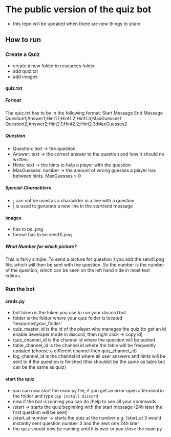 # The public version of the quiz bot
- this repo will be updated when there are new things to share

## How to run

### Create a Quiz

- create a new folder in resources folder
- add quiz.txt
- add images

#### quiz.txt

##### Format

The quiz.txt has to be in the following format:
Start Message
End Message
Question1;Answer1;Hint1.1;Hint1.2;Hint1.3;MaxGuesses1
Question2;Answer2;Hint2.1;Hint2.2;Hint2.3;MaxGuesses2

##### Question

- Question: text -> the question
- Answer: text -> the correct answer to the question and how it should ne written
- Hints: text -> the hints to help a player with the question
- MaxGuesses: number -> the amount of wrong guesses a player has between hints. MaxGuesses > 0

##### Special-Charackters

- ; can not be used as a charackter in a line with a question
- | is used to generate a new line in the start/end message

#### images

- has to be .png
- format has to be sendX.png

##### What Number for which picture?

This is fairly simple. To send a picture for question 1 you add the send1.png file, which will then be sent with the question.
So the number is the number of the question, which can be seen on the left hand side in most text editors.

### Run the bot

#### creds.py

- bot token is the token you use to run your discord bot
- folder is the folder where your quiz folder is located 'resources\\your_folder'
- quiz_master_id is the id of the player who manages the quiz (to get an id enable developer mode in discord, then right click -> copy id)
- quiz_channel_id is the channel id where the question will be posted
- table_channel_id is the channel id where the table will be frequently updated (choose a different channel then quiz_channel_id)
- log_channel_id is the channel id where all user answers and hints will be sent to if the question is finished (this shouldnt be the same as table but can be the same as quiz)


#### start the quiz

- you can now start the main.py file, if you get an error open a terminal in the folder and type `pip install discord`
- now if the bot is running you can do /help to see all your commands
- /start -> starts the quiz beginning with the start message (24h later the first question will be sent)
- /start_at number -> starts the quiz at the number e.g. /start_at 3 would instantly sent question number 3 and the next one 24h later
- the quiz should now be running until it is over or you close the main.py


